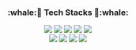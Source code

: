 <h3 align = "center"> :whale:🌱 Tech Stacks 🌱:whale: </h3>
<p align = "center">
<img src="https://img.shields.io/badge/javascript-F7DF1E?style=flat-square&logo=javascript&logoColor=white"/></a>
<img src="https://img.shields.io/badge/JAVA-007396?style=flat-square&logo=JAVA&logoColor=white"/></a>
<img src="https://img.shields.io/badge/Python-3766AB?style=flat-square&logo=Python&logoColor=white"/></a>
<img src="https://img.shields.io/badge/SpringBoot-6DB33F?style=flat-square&logo=Spring&logoColor=white"/></a>
<img src="https://img.shields.io/badge/C-A8B9CC?style=flat-square&logo=C&logoColor=white"/></a></br>
<img src="https://img.shields.io/badge/Mysql-4479A1?style=flat-square&logo=Mysql&logoColor=white"/></a>
<img src="https://img.shields.io/badge/Oracle-F80000?style=flat-square&logo=Oracle&logoColor=white"/></a>
<img src="https://img.shields.io/badge/MongoDB-47A248?style=flat-square&logo=MongoDB&logoColor=white"/></a>
<img src="https://img.shields.io/badge/FireBase-FFCA28?style=flat-square&logo=FireBase&logoColor=white"/></a>
</br>
</p>





<!--

![Anurag's GitHub stats](https://github-readme-stats.vercel.app/api?username=jisilver428&show_icons=true&theme=radical)
### Hi there 👋
**jisilver428/jisilver428** is a ✨ _special_ ✨ repository because its `README.md` (this file) appears on your GitHub profile.
## 0818 
Here are some ideas to get you started:
- 🔭 I’m currently working on ...
- 🌱 I’m currently learning ...
- 👯 I’m looking to collaborate on ...
- 🤔 I’m looking for help with ...
- 💬 Ask me about ...
- 📫 
- 😄 
- ⚡ 
function solution(new_id) {
    var answer = '';
    new_id = new_id.toLowerCase();
    new_id = new_id.replace(/[`~!@#$%^&*()|+\=?;:'",<>\{\}\[\]\\\/]/gi, '');
    new_id = new_id.replace('..', '.');
    if(new_id.slice(0,1) == '.'){
        new_id = new_id.substr(1, new_id.length);
    }
    if(new_id.slice(0,-1) == '.'){
        new_id = new_id.substr(0, new_id.length-1);
    }
    if(new_id === ''){
        new_id = a;
    }
    if(new_id.length >= 16){
        new_id = new_id.substr(0, 15);
        if(new_id.slice(0,-1) == '.'){
            new_id = new_id.substr(0, new_id.length-1);
        }
    }
    if(new_id <= 2){
        var endChar = new_id.slice(0,-1);
        for(new_id.length ; new_id.length <= 3; new_id += endChar);
    }
    
    answer = new_id;
    return answer;
}프로그래머스 아이디만들기 
-->
